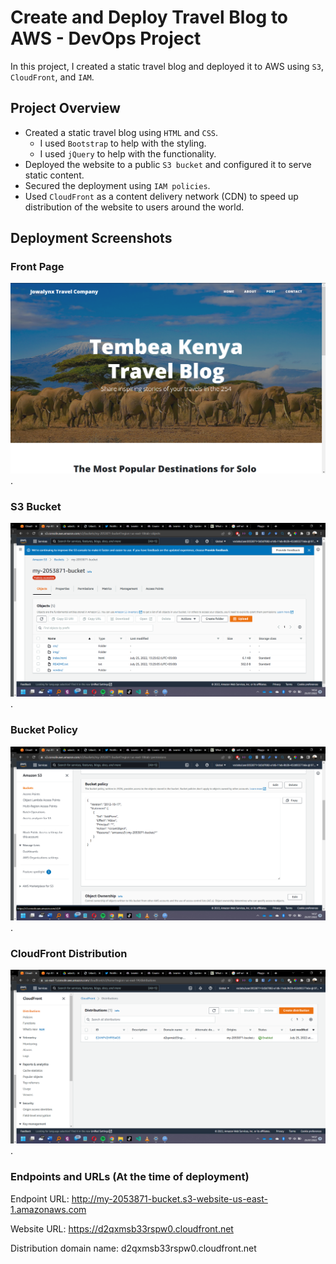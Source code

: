 # Create and Deploy Travel Blog to AWS - DevOps Project

In this project, I created a static travel blog and deployed it to AWS using `S3`, `CloudFront`, and `IAM`.

## Project Overview
 - Created a static travel blog using `HTML` and `CSS`. 
    - I used `Bootstrap` to help with the styling.
    - I used `jQuery` to help with the functionality.
- Deployed the website to a public `S3 bucket` and configured it to serve static content.
- Secured the deployment using `IAM policies`.
- Used `CloudFront` as a content delivery network (CDN) to speed up distribution of the website to users around the world.

## Deployment Screenshots
### Front Page
![screenshot1](https://github.com/WafulaLukorito/Create-and-Deploy-Travel-Blog-to-AWS---DevOps-Project/blob/master/Deployment%20Screenshots/Opera%20Snapshot_2022-12-07_181428_localhost.png?raw=true "Final Deployment Screenshot").

### S3 Bucket
![screenshot2](https://github.com/WafulaLukorito/Create-and-Deploy-Travel-Blog-to-AWS---DevOps-Project/blob/master/Deployment%20Screenshots/2022-07-25_cr.png?raw=true "S3 Bucket Configuration").

### Bucket Policy
![screenshot3](https://github.com/WafulaLukorito/Create-and-Deploy-Travel-Blog-to-AWS---DevOps-Project/blob/master/Deployment%20Screenshots/2022-07-25%20(4)_cr.png?raw=true "Bucket Policy").

### CloudFront Distribution
![screenshot4](https://github.com/WafulaLukorito/Create-and-Deploy-Travel-Blog-to-AWS---DevOps-Project/blob/master/Deployment%20Screenshots/2022-07-25%20(5)_cr.png?raw=true "CloudFront Distribution").


### Endpoints and URLs (At the time of deployment)

Endpoint URL: http://my-2053871-bucket.s3-website-us-east-1.amazonaws.com

Website URL: https://d2qxmsb33rspw0.cloudfront.net 

Distribution domain name: d2qxmsb33rspw0.cloudfront.net